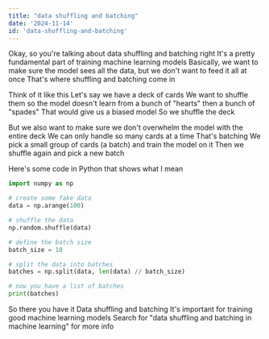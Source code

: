 ```yaml
---
title: "data shuffling and batching"
date: '2024-11-14'
id: 'data-shuffling-and-batching'
---
```


Okay, so you're talking about data shuffling and batching right  It's a pretty fundamental part of training machine learning models  Basically, we want to make sure the model sees all the data, but we don't want to feed it all at once  That's where shuffling and batching come in  

Think of it like this  Let's say we have a deck of cards  We want to shuffle them so the model doesn't learn from a bunch of "hearts" then a bunch of "spades"  That would give us a biased model  So we shuffle the deck  

But we also want to make sure we don't overwhelm the model with the entire deck  We can only handle so many cards at a time  That's batching  We pick a small group of cards (a batch) and train the model on it  Then we shuffle again and pick a new batch  

Here's some code in Python that shows what I mean  

```python
import numpy as np

# create some fake data
data = np.arange(100)

# shuffle the data
np.random.shuffle(data)

# define the batch size
batch_size = 10

# split the data into batches
batches = np.split(data, len(data) // batch_size)

# now you have a list of batches
print(batches)
```

So there you have it  Data shuffling and batching  It's important for training good machine learning models  Search for "data shuffling and batching in machine learning" for more info

